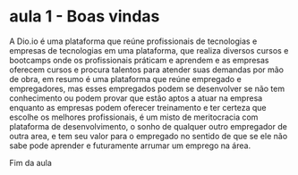 # aula 1 -  Boas vindas

A Dio.io é uma plataforma que reúne profissionais de tecnologias e empresas de tecnologias em uma plataforma, que realiza diversos cursos e bootcamps onde os profissionais práticam e aprendem e as empresas oferecem cursos e procura talentos para atender suas demandas por mão de obra, em resumo é uma plataforma que reúne empregado e empregadores, mas esses empregados podem se desenvolver se não tem conhecimento ou podem provar que estão aptos a atuar na empresa enquanto as empresas podem oferecer treinamento e ter certeza que escolhe os melhores profissionais, é um misto de meritocracia com plataforma de desenvolvimento, o sonho de qualquer outro empregador de outra area, e tem seu valor para o empregado no sentido de que se ele não sabe pode aprender e futuramente arrumar um emprego na área.

Fim da aula